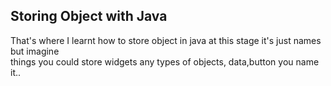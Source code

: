 <!DOCTYPE html>
<html>
<head>
<style>
div {
  img src="shot/1.png" alt="Screenshot">
}
</style>
</head>
<body>

<h2>Storing Object with Java</h2>

<div>
That's where I learnt how to store object in java at this stage it's just names but imagine<br>
things you could store widgets any types of objects, data,button you name it..
</div>

</body>
</html>
